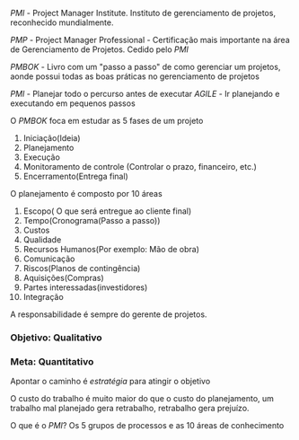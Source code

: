 *PMI* - Project Manager Institute. Instituto de gerenciamento de projetos, reconhecido mundialmente.

*PMP* - Project Manager Professional - Certificação mais importante na área de Gerenciamento de Projetos.
Cedido pelo *PMI* 

*PMBOK* - Livro com um "passo a passo" de como gerenciar um projetos, aonde possui todas as boas práticas no gerenciamento de projetos

*PMI* - Planejar todo o percurso antes de executar
*AGILE* - Ir planejando e executando em pequenos passos

O *PMBOK* foca em estudar as 5 fases de um projeto

1. Iniciação(Ideia)
2. Planejamento
3. Execução 
4. Monitoramento de controle (Controlar o prazo, financeiro, etc.)
5. Encerramento(Entrega final)

O planejamento é composto por 10 áreas
1. Escopo( O que será entregue ao cliente final)
2. Tempo(Cronograma(Passo a passo))
3. Custos
4. Qualidade
5. Recursos Humanos(Por exemplo: Mão de obra)
6. Comunicação
7. Riscos(Planos de contingência)
8. Aquisições(Compras)
9. Partes interessadas(investidores)
10. Integração

A responsabilidade é sempre do gerente de projetos.

### Objetivo: Qualitativo
### Meta: Quantitativo

Apontar o caminho é *estratégia* para atingir o objetivo

O custo do trabalho é muito maior do que o custo do planejamento, um trabalho mal planejado gera retrabalho, retrabalho gera prejuízo.

O que é o *PMI*?
Os 5 grupos de processos e as 10 áreas de conhecimento